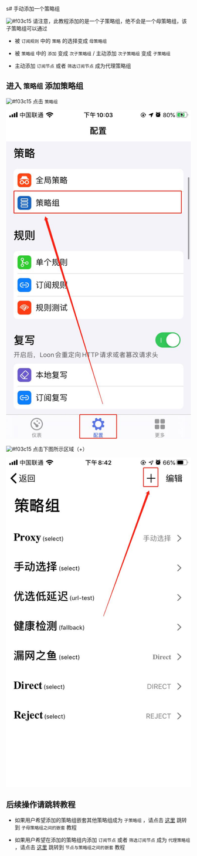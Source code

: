 s# 手动添加一个策略组

![#f03c15](https://placehold.it/15/f03c15/000000?text=+) 请注意，此教程添加的是一个子策略组，绝不会是一个母策略组，该子策略组可以通过

- 被 `订阅规则` 中的 `策略` 的选择变成 `母策略组`

- 被 `策略组` 中的 `添加` 变成 `次子策略组` / 主动添加 `次子策略组` 变成 `子策略组`

- 主动添加 `订阅节点` 或者 `筛选订阅节点` 成为代理策略组

## 进入 `策略组` 添加策略组

![#f03c15](https://placehold.it/15/f03c15/000000?text=+) 点击 `策略组`

![image](https://raw.githubusercontent.com/TiyNa/LoonManualimg/main/Plus/Proxy_Group.jpg)

![#f03c15](https://placehold.it/15/f03c15/000000?text=+) 点击下图所示区域（+）

![image](https://raw.githubusercontent.com/TiyNa/LoonManualimg/main/Plus/Proxy_Group_2.jpg)

## 后续操作请跳转教程

- 如果用户希望添加的策略组嵌套其他策略组成为 `子策略组` ，请点击 [这里](https://github.com/TiyNa/LoonManual/blob/main/Plus/Matryoshka.md) 跳转到 `子母策略组之间的嵌套` 教程 

- 如果用户希望在添加的策略组内添加 `订阅节点` 或者 `筛选订阅节点` 成为 `代理策略组` ，请点击 [这里](https://github.com/TiyNa/LoonManual/blob/main/Plus/Remote_Proxy_in_Proxy_Group.md) 跳转到 `节点与策略组之间的嵌套` 教程
